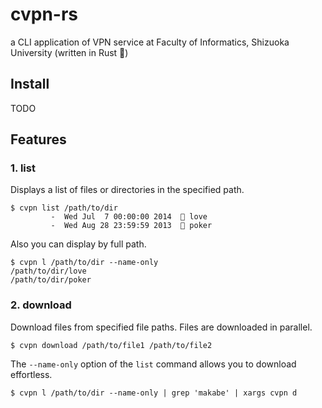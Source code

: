 # cvpn-rs

a CLI application of VPN service at Faculty of Informatics, Shizuoka University (written in Rust 🦀)

## Install

TODO

## Features

### 1. list

Displays a list of files or directories in the specified path.

```shell
$ cvpn list /path/to/dir
         -  Wed Jul  7 00:00:00 2014   love
         -  Wed Aug 28 23:59:59 2013   poker
```

Also you can display by full path.

```shell
$ cvpn l /path/to/dir --name-only
/path/to/dir/love
/path/to/dir/poker
```

### 2. download

Download files from specified file paths.
Files are downloaded in parallel.

```shell
$ cvpn download /path/to/file1 /path/to/file2
```

The `--name-only` option of the `list` command allows you to download effortless.

```shell
$ cvpn l /path/to/dir --name-only | grep 'makabe' | xargs cvpn d
```